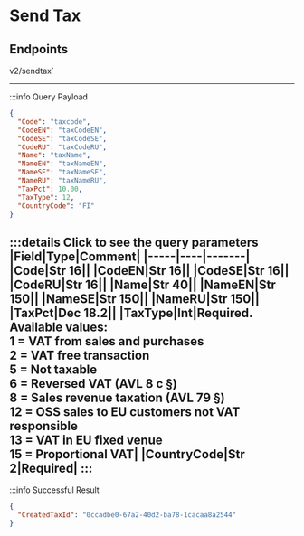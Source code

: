 # Send Tax

## Endpoints

<!--@include: @/dist/md/api_url.md-->v2/sendtax`

---
:::info Query Payload
```json
{
  "Code": "taxcode",
  "CodeEN": "taxCodeEN",
  "CodeSE": "taxCodeSE",
  "CodeRU": "taxCodeRU",
  "Name": "taxName",
  "NameEN": "taxNameEN",
  "NameSE": "taxNameSE",
  "NameRU": "taxNameRU",
  "TaxPct": 10.00,
  "TaxType": 12,
  "CountryCode": "FI"
}
```
:::details Click to see the query parameters
|Field|Type|Comment|
|-----|----|-------|
|Code|Str 16||
|CodeEN|Str 16||
|CodeSE|Str 16||
|CodeRU|Str 16||
|Name|Str 40||
|NameEN|Str 150||
|NameSE|Str 150||
|NameRU|Str 150||
|TaxPct|Dec 18.2||
|TaxType|Int|Required. Available values:<br> 1 = VAT from sales and purchases<br> 2 = VAT free transaction<br> 5 = Not taxable<br> 6 = Reversed VAT (AVL 8 c §)<br> 8 = Sales revenue taxation (AVL 79 §)<br> 12 = OSS sales to EU customers not VAT responsible<br> 13 = VAT in EU fixed venue<br> 15 = Proportional VAT|
|CountryCode|Str 2|Required|
:::
---
:::info Successful Result
```json
{
  "CreatedTaxId": "0ccadbe0-67a2-40d2-ba78-1cacaa8a2544"
}
```
